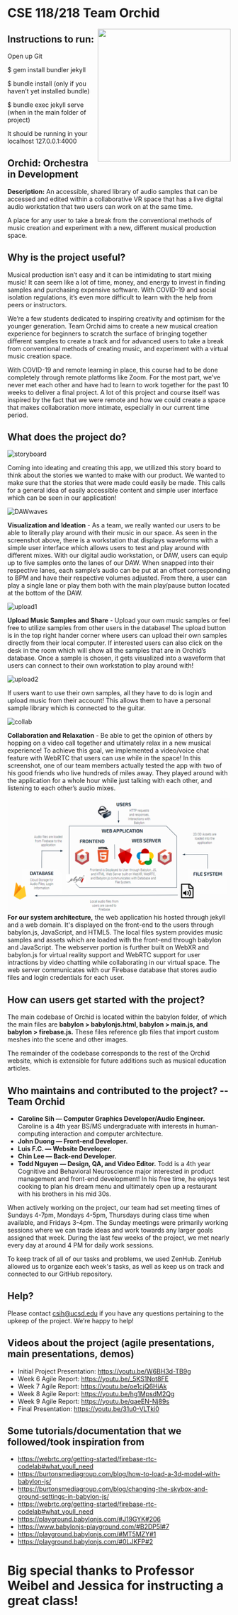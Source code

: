 # CSE 118/218 Team Orchid

<img src="https://github.com/WeibelLab-Teaching/CSE_218_118_Fa20_Team_Orchid/blob/main/assets/img/Orchid.png" width="300" height="300" align="right">

## Instructions to run:

Open up Git

$ gem install bundler jekyll

$ bundle install (only if you haven’t yet installed bundle) 

$ bundle exec jekyll serve (when in the main folder of project)

It should be running in your localhost 127.0.0.1:4000
 

## **Orchid: Orch**estra **i**n **D**evelopment 

**Description:** An accessible, shared library of audio samples that can be accessed and edited within a collaborative VR space that has a live digital audio workstation that two users can work on at the same time. 

A place for any user to take a break from the conventional methods of music creation and experiment with a new, different musical production space. 
 
## Why is the project useful? 
Musical production isn’t easy and it can be intimidating to start mixing music! It can seem like a lot of time, money, and energy to invest in finding samples and purchasing expensive software. With COVID-19 and social isolation regulations, it’s even more difficult to learn with the help from peers or instructors. 

We’re a few students dedicated to inspiring creativity and optimism for the younger generation. Team Orchid aims to create a new musical creation experience for beginners to scratch the surface of bringing together different samples to create a track and for advanced users to take a break from conventional methods of creating music, and experiment with a virtual music creation space. 

With COVID-19 and remote learning in place, this course had to be done completely through remote platforms like Zoom. For the most part, we’ve never met each other and have had to learn to work together for the past 10 weeks to deliver a final project. A lot of this project and course itself was inspired by the fact that we were remote and how we could create a space that makes collaboration more intimate, especially in our current time period. 

## What does the project do?

![storyboard](https://github.com/WeibelLab-Teaching/CSE_218_118_Fa20_Team_Orchid/blob/main/images/story.JPG?raw=true)

Coming into ideating and creating this app, we utilized this story board to think about the stories we wanted to make with our product. We wanted to make sure that the stories that were made could easily be made. This calls for a general idea of easily accessible content and simple user interface which can be seen in our application! 

![DAWwaves](https://github.com/WeibelLab-Teaching/CSE_218_118_Fa20_Team_Orchid/blob/main/images/board.png?raw=true)

**Visualization and Ideation**  - As a team, we really wanted our users to be able to literally play around with their music in our space. As seen in the screenshot above, there is a workstation that displays waveforms with a simple user interface which allows users to test and play around with different mixes. With our digital audio workstation, or DAW, users can equip up to five samples onto the lanes of our DAW. When snapped into their respective lanes, each sample’s audio can be put at an offset corresponding to BPM and have their respective volumes adjusted. From there, a user can play a single lane or play them both with the main play/pause button located at the bottom of the DAW. 


![upload1](https://github.com/WeibelLab-Teaching/CSE_218_118_Fa20_Team_Orchid/blob/main/images/upload1.png?raw=true)

**Upload Music Samples and Share** - Upload your own music samples or feel free to utilize samples from other users in the database! The upload button is in the top right hander corner where users can upload their own samples directly from their local computer. If interested users can also click on the desk in the room which will show all the samples that are in Orchid’s database. Once a sample is chosen, it gets visualized into a waveform that users can connect to their own workstation to play around with! 

![upload2](https://github.com/WeibelLab-Teaching/CSE_218_118_Fa20_Team_Orchid/blob/main/images/upload2.png?raw=true)

If users want to use their own samples, all they have to do is login and upload music from their account! This allows them to have a personal sample library which is connected to the guitar. 

![collab](https://github.com/WeibelLab-Teaching/CSE_218_118_Fa20_Team_Orchid/blob/main/images/collab.png?raw=true)

**Collaboration and Relaxation** - Be able to get the opinion of others by hopping on a video call together and ultimately relax in a new musical experience! To achieve this goal, we implemented a video/voice chat feature with WebRTC that users can use while in the space! In this screenshot, one of our team members actually tested the app with two of his good friends who live hundreds of miles away. They played around with the application for a whole hour while just talking with each other, and listening to each other’s audio mixes. 

![system](https://github.com/WeibelLab-Teaching/CSE_218_118_Fa20_Team_Orchid/blob/main/images/systems.png?raw=true)
**For our system architecture,** the web application his hosted through jekyll and a web domain. It's displayed on the front-end to the users through babylon.js, JavaScript, and HTML5. The local files system provides music samples and assets which are loaded with the front-end through babylon and JavaScript. The webserver portion is further built on WebXR and babylon.js for virtual reality support and WebRTC support for user intractions by video chatting while collaborating in our virtual space. The web server communicates with our Firebase database that stores audio files and login credentials for each user. 

## How can users get started with the project? 
The main codebase of Orchid is located within the babylon folder, of which the main files are **babylon > babylonjs.html, babylon > main.js, and babylon > firebase.js.** These files reference glb files that import custom meshes into the scene and other images. 

The remainder of the codebase corresponds to the rest of the Orchid website, which is extensible for future additions such as musical education articles. 

## Who maintains and contributed to the project? -- **Team Orchid** 
* **Caroline Sih — Computer Graphics Developer/Audio Engineer.** Caroline is a 4th year BS/MS undergraduate with interests in human-computing interaction and computer architecture. 
* **John Duong — Front-end Developer.** 
* **Luis F.C. — Website Developer.** 
* **Chin Lee — Back-end Developer.** 
* **Todd Nguyen — Design, QA, and Video Editor.** Todd is a 4th year Cognitive and Behavioral Neuroscience major interested in product management and front-end development! In his free time, he enjoys test cooking to plan his dream menu and ultimately open up a restaurant with his brothers in his mid 30s.  

When actively working on the project, our team had set meeting times of Sundays 4-7pm, Mondays 4-5pm, Thursdays during class time when available, and Fridays 3-4pm. The Sunday meetings were primarily working sessions where we can trade ideas and work towards any larger goals assigned that week. During the last few weeks of the project, we met nearly every day at around 4 PM for daily work sessions. 

To keep track of all of our tasks and problems, we used ZenHub. ZenHub allowed us to organize each week's tasks, as well as keep us on track and connected to our GitHub repository. 

## Help? 
Please contact csih@ucsd.edu if you have any questions pertaining to the upkeep of the project. We’re happy to help! 

## Videos about the project (agile presentations, main presentations, demos) 
* Initial Project Presentation: https://youtu.be/W6BH3d-TB9g 
* Week 6 Agile Report: https://youtu.be/_5KS1Not8FE 
* Week 7 Agile Report: https://youtu.be/oe1cjQ6HiAk 
* Week 8 Agile Report: https://youtu.be/hg1MpsdM2Qg 
* Week 9 Agile Report: https://youtu.be/qaeEN-Nj89s 
* Final Presentation: https://youtu.be/31u0-VLTki0 

## Some tutorials/documentation that we followed/took inspiration from 
* https://webrtc.org/getting-started/firebase-rtc-codelab#what_youll_need 
* https://burtonsmediagroup.com/blog/how-to-load-a-3d-model-with-babylon-js/
* https://burtonsmediagroup.com/blog/changing-the-skybox-and-ground-settings-in-babylon-js/
* https://webrtc.org/getting-started/firebase-rtc-codelab#what_youll_need 
* https://playground.babylonjs.com/#J19GYK#206 
* https://www.babylonjs-playground.com/#B2DP5I#7 
* https://playground.babylonjs.com/#MT5MZY#1 
* https://playground.babylonjs.com/#0LJKFP#2 


# Big special thanks to Professor Weibel and Jessica for instructing a great class! 

